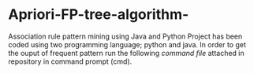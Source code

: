 # Apriori-FP-tree-algorithm-
Association rule pattern mining using Java and Python 
Project has been coded using two programming language; python and java.
In order to get the ouput of frequent pattern run the following *command file* attached in repository in command prompt (cmd). 
